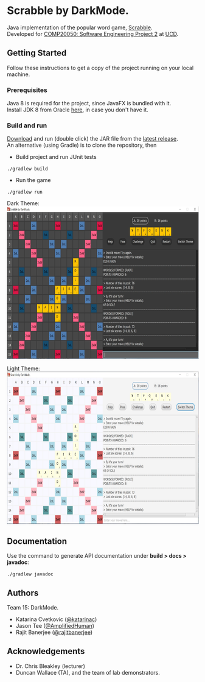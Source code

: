 # Scrabble by DarkMode.
Java implementation of the popular word game, [Scrabble](https://en.wikipedia.org/wiki/Scrabble).   
Developed for [COMP20050: Software Engineering Project 2](https://sisweb.ucd.ie/usis/!W_HU_MENU.P_PUBLISH?p_tag=MODULE&MODULE=COMP20050) 
at [UCD](https://www.ucd.ie/cs/).

## Getting Started
Follow these instructions to get a copy of the project running on your local machine.

### Prerequisites
Java 8 is required for the project, since JavaFX is bundled with it.   
Install JDK 8 from Oracle [here](https://www.oracle.com/java/technologies/javase/javase-jdk8-downloads.html), 
in case you don't have it.

### Build and run
[Download](https://github.com/rajitbanerjee/Scrabble/releases/download/v5.0/Scrabble-5.0.jar) 
and run (double click) the JAR file from the [latest release](https://github.com/rajitbanerjee/Scrabble/releases).  
An alternative (using Gradle) is to clone the repository, then
* Build project and run JUnit tests
```
./gradlew build
```
* Run the game
```
./gradlew run
``` 

Dark Theme:  
  <img src="images/DarkTheme.jpg" height="400" width="800">   

Light Theme:   
  <img src="images/LightTheme.jpg" height="400" width="800">   


## Documentation
Use the command to generate API documentation under **build > docs > javadoc**:
```
./gradlew javadoc
```  

## Authors
Team 15: DarkMode.
* Katarina Cvetkovic ([@katarinac](https://github.com/katarinac))
* Jason Tee ([@AmplifiedHuman](https://github.com/AmplifiedHuman))
* Rajit Banerjee ([@rajitbanerjee](https://github.com/rajitbanerjee))

## Acknowledgements 
* Dr. Chris Bleakley (lecturer)
* Duncan Wallace (TA), and the team of lab demonstrators.
